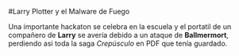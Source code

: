 #Larry Plotter y el Malware de Fuego

Una importante hackaton se celebra en la escuela y el portatil de un compañero de **Larry**
se avería debido a un ataque de **Ballmermort**, perdiendo asi toda la saga *Crepúsculo*
en PDF que tenía guardado.
